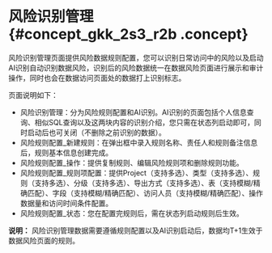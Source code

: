 # 风险识别管理 {#concept_gkk_2s3_r2b .concept}

风险识别管理页面提供风险数据规则配置，您可以识别日常访问中的风险以及启动AI识别自动识别数据风险，识别后的风险数据统一在数据风险页面进行展示和审计操作，同时也会在数据访问页面处的数据打上识别标志。

页面说明如下：

-   风险识别管理：分为风险规则配置和AI识别。AI识别的页面包括个人信息查询、相似SQL查询以及这两块内容的识别介绍，您只需在状态列启动即可，同时启动后也可关闭（不删除之前识别的数据）。
-   风险规则配置\_新建规则：在弹出框中录入规则名称、责任人和规则备注信息后，规则基本信息创建完成。
-   风险规则配置\_操作：提供复制规则、编辑风险规则项和删除规则功能。
-   风险规则配置\_规则项配置：提供Project（支持多选）、类型（支持多选）、规则（支持多选）、分级（支持多选）、导出方式（支持多选）、表（支持模糊/精确匹配）、字段（支持模糊/精确匹配）、访问人员（支持模糊/精确匹配）、操作数据量和访问时间条件配置。
-   风险规则配置\_状态：您在配置完规则后，需在状态列启动规则后生效。

**说明：** 风险识别管理数据需要遵循规则配置以及AI识别启动后，数据均T+1生效于数据风险页面的规则。

